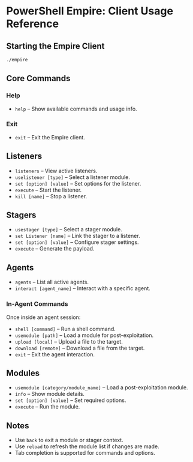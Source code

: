 # PowerShell Empire: Client Usage Reference

## Starting the Empire Client

```bash
./empire
```

## Core Commands

### Help
- `help` – Show available commands and usage info.

### Exit
- `exit` – Exit the Empire client.

## Listeners

- `listeners` – View active listeners.
- `uselistener [type]` – Select a listener module.
- `set [option] [value]` – Set options for the listener.
- `execute` – Start the listener.
- `kill [name]` – Stop a listener.

## Stagers

- `usestager [type]` – Select a stager module.
- `set Listener [name]` – Link the stager to a listener.
- `set [option] [value]` – Configure stager settings.
- `execute` – Generate the payload.

## Agents

- `agents` – List all active agents.
- `interact [agent_name]` – Interact with a specific agent.

### In-Agent Commands
Once inside an agent session:
- `shell [command]` – Run a shell command.
- `usemodule [path]` – Load a module for post-exploitation.
- `upload [local]` – Upload a file to the target.
- `download [remote]` – Download a file from the target.
- `exit` – Exit the agent interaction.

## Modules

- `usemodule [category/module_name]` – Load a post-exploitation module.
- `info` – Show module details.
- `set [option] [value]` – Set required options.
- `execute` – Run the module.

## Notes

- Use `back` to exit a module or stager context.
- Use `reload` to refresh the module list if changes are made.
- Tab completion is supported for commands and options.
